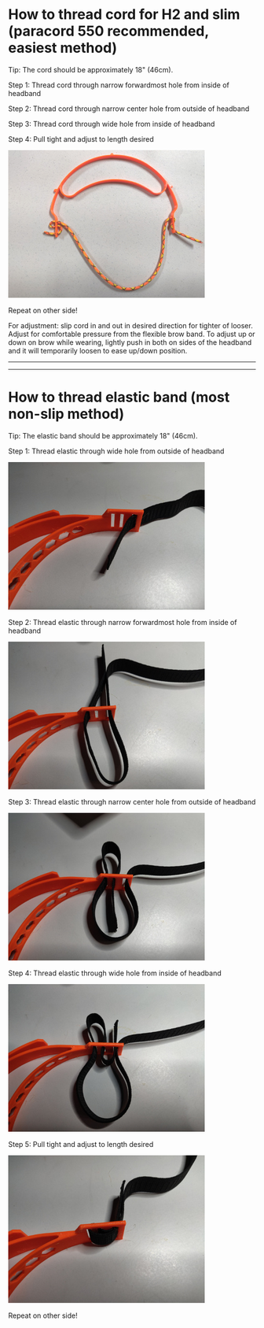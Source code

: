 # How to thread cord for H2 and slim (paracord 550 recommended, easiest method)

Tip: The cord should be approximately 18" (46cm).

Step 1: Thread cord through narrow forwardmost hole from inside of headband

Step 2: Thread cord through narrow center hole from outside of headband

Step 3: Thread cord through wide hole from inside of headband

Step 4: Pull tight and adjust to length desired

![Cord photo](H2_threaded_cord400.jpg)

Repeat on other side!

For adjustment: slip cord in and out in desired direction for tighter of looser.  Adjust for comfortable pressure from the flexible brow band.  To adjust up or down on brow while wearing, lightly push in both on sides of the headband and it will temporarily loosen to ease up/down position.

---

---

# How to thread elastic band (most non-slip method)

Tip: The elastic band should be approximately 18" (46cm).

Step 1: Thread elastic through wide hole from outside of headband

![Photo 1](LoopThread1.jpg)

Step 2: Thread elastic through narrow forwardmost hole from inside of headband

![Photo 2](LoopThread2.jpg)

Step 3: Thread elastic through narrow center hole from outside of headband

![Photo 3](LoopThread3.jpg)

Step 4: Thread elastic through wide hole from inside of headband

![Photo 4](LoopThread4.jpg)

Step 5: Pull tight and adjust to length desired

![Photo 5](LoopThread5.jpg)


Repeat on other side!
